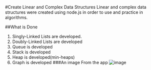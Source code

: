 #Create Linear and Complex Data Structures
  Linear and complex data structures were created using node.js in order to use and practice in algorithms.

##What is Done

   1. Singly-Linked Lists are developed.
   2. Doubly-Linked Lists are developed
   3. Queue is developed
   4. Stack is developed
   5. Heap is developed(min-heaps)
   6. Graph is developed
###An image From the app
  ![image](https://github.com/yssfklc/data-structures-nodejs/assets/121329421/8c5ead78-c971-4e94-8d36-42924b50d680)
